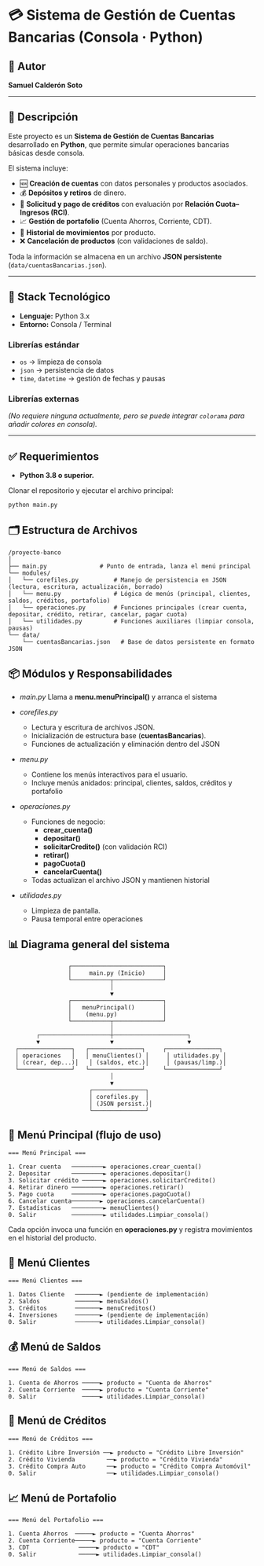 # 💳 Sistema de Gestión de Cuentas Bancarias (Consola · Python)

## 👤 Autor
**Samuel Calderón Soto**

---

## 📝 Descripción
Este proyecto es un **Sistema de Gestión de Cuentas Bancarias** desarrollado en **Python**, que permite simular operaciones bancarias básicas desde consola.  

El sistema incluye:
- 🆕 **Creación de cuentas** con datos personales y productos asociados.  
- 💰 **Depósitos y retiros** de dinero.  
- 🏦 **Solicitud y pago de créditos** con evaluación por **Relación Cuota–Ingresos (RCI)**.  
- 📈 **Gestión de portafolio** (Cuenta Ahorros, Corriente, CDT).  
- 📜 **Historial de movimientos** por producto.  
- ❌ **Cancelación de productos** (con validaciones de saldo).  

Toda la información se almacena en un archivo **JSON persistente** (`data/cuentasBancarias.json`).

---

## 🧰 Stack Tecnológico
- **Lenguaje:** Python 3.x  
- **Entorno:** Consola / Terminal  

### Librerías estándar
- `os` → limpieza de consola  
- `json` → persistencia de datos  
- `time`, `datetime` → gestión de fechas y pausas  

### Librerías externas
*(No requiere ninguna actualmente, pero se puede integrar `colorama` para añadir colores en consola).*

---

## ✅ Requerimientos
- **Python 3.8 o superior.**  

Clonar el repositorio y ejecutar el archivo principal:
```bash
python main.py
```

## 🗂️ Estructura de Archivos
```
/proyecto-banco
│
├── main.py               # Punto de entrada, lanza el menú principal
└── modules/
│   └── corefiles.py          # Manejo de persistencia en JSON (lectura, escritura, actualización, borrado)
│   └── menu.py               # Lógica de menús (principal, clientes, saldos, créditos, portafolio)
│   └── operaciones.py        # Funciones principales (crear cuenta, depositar, crédito, retirar, cancelar, pagar cuota)
│   └── utilidades.py         # Funciones auxiliares (limpiar consola, pausas)
└── data/
    └── cuentasBancarias.json   # Base de datos persistente en formato JSON

```

## 📦 Módulos y Responsabilidades
- *main.py*
    Llama a **menu.menuPrincipal()** y arranca el sistema  

- *corefiles.py*
    - Lectura y escritura de archivos JSON.  
    - Inicialización de estructura base (**cuentasBancarias**).  
    - Funciones de actualización y eliminación dentro del JSON

- *menu.py*
    - Contiene los menús interactivos para el usuario.  
    - Incluye menús anidados: principal, clientes, saldos, créditos y portafolio  

- *operaciones.py*
    - Funciones de negocio:
        - **crear_cuenta()**  
        - **depositar()**  
        - **solicitarCredito()** (con validación RCI)  
        - **retirar()**  
        - **pagoCuota()**  
        - **cancelarCuenta()**  
    - Todas actualizan el archivo JSON y mantienen historial

- *utilidades.py*
    - Limpieza de pantalla.  
    - Pausa temporal entre operaciones  

## 📊 Diagrama general del sistema

```
                 ┌──────────────────────────┐
                 │     main.py (Inicio)     │
                 └───────────┬──────────────┘
                             │
                             ▼
                 ┌──────────────────────────┐
                 │   menuPrincipal()        │
                 │    (menu.py)             │
                 └───────────┬──────────────┘
                             │
        ┌────────────────────┼─────────────────────┐
        ▼                    ▼                     ▼
  ┌───────────────┐   ┌───────────────┐     ┌───────────────┐
  │ operaciones   │   │ menuClientes() │     │ utilidades.py │
  │ (crear, dep...)│   │ (saldos, etc.)│     │ (pausas/limp.)│
  └───────────────┘   └───────────────┘     └───────────────┘
                             │
                             ▼
                       ┌───────────────┐
                       │ corefiles.py  │
                       │ (JSON persist.)│
                       └───────────────┘
```

## 🧭 Menú Principal (flujo de uso)
```
=== Menú Principal ===

1. Crear cuenta   ─────────► operaciones.crear_cuenta()
2. Depositar      ─────────► operaciones.depositar()
3. Solicitar crédito ──────► operaciones.solicitarCredito()
4. Retirar dinero ─────────► operaciones.retirar()
5. Pago cuota     ─────────► operaciones.pagoCuota()
6. Cancelar cuenta────────► operaciones.cancelarCuenta()
7. Estadísticas   ─────────► menuClientes()
0. Salir          ─────────► utilidades.Limpiar_consola()

```

Cada opción invoca una función en **operaciones.py** y registra movimientos en el historial del producto.

## 👥 Menú Clientes
```
=== Menú Clientes ===

1. Datos Cliente   ───────► (pendiente de implementación)
2. Saldos          ───────► menuSaldos()
3. Créditos        ───────► menuCreditos()
4. Inversiones     ───────► (pendiente de implementación)
0. Salir           ───────► utilidades.Limpiar_consola()

```

## 💰 Menú de Saldos
```
=== Menú de Saldos ===

1. Cuenta de Ahorros ─────► producto = "Cuenta de Ahorros"
2. Cuenta Corriente  ─────► producto = "Cuenta Corriente"
0. Salir             ─────► utilidades.Limpiar_consola()

```

## 🏦 Menú de Créditos
```
=== Menú de Créditos ===

1. Crédito Libre Inversión ──► producto = "Crédito Libre Inversión"
2. Crédito Vivienda         ──► producto = "Crédito Vivienda"
3. Crédito Compra Auto      ──► producto = "Crédito Compra Automóvil"
0. Salir                    ──► utilidades.Limpiar_consola()

```

## 📈 Menú de Portafolio
```
=== Menú del Portafolio ===

1. Cuenta Ahorros  ─────► producto = "Cuenta Ahorros"
2. Cuenta Corriente─────► producto = "Cuenta Corriente"
3. CDT              ─────► producto = "CDT"
0. Salir            ─────► utilidades.Limpiar_consola()

```